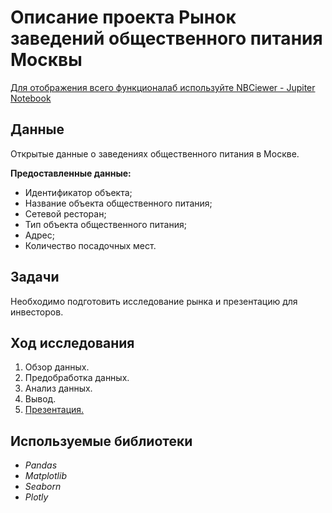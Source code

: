 # Описание проекта Рынок заведений общественного питания Москвы
[Для отображения всего функционалаб используйте NBCiewer - Jupiter Notebook](https://nbviewer.org/github/FAnastasiiaD/portfolio/blob/main/market_of_public_catering_establishments_in_moscow/market_of_public_catering_establishments_in_moscow_project.ipynb)

## Данные

Открытые данные о заведениях общественного питания в Москве.

**Предоставленные данные:**

- Идентификатор объекта;
- Название объекта общественного питания;
- Сетевой ресторан;
- Тип объекта общественного питания;
- Адрес;
- Количество посадочных мест.

## Задачи

Необходимо подготовить исследование рынка и презентацию для инвесторов.

## Ход исследования

 1. Обзор данных.
 2. Предобработка данных.
 3. Анализ данных.
 4. Вывод.
 5. [Презентация.](https://drive.google.com/file/d/1boqoqbaOyvOwYVNxW5gMU0OnzVt2cBiv/view?usp=sharing)

## Используемые библиотеки
- *Pandas*
- *Matplotlib*
- *Seaborn*
- *Plotly*
